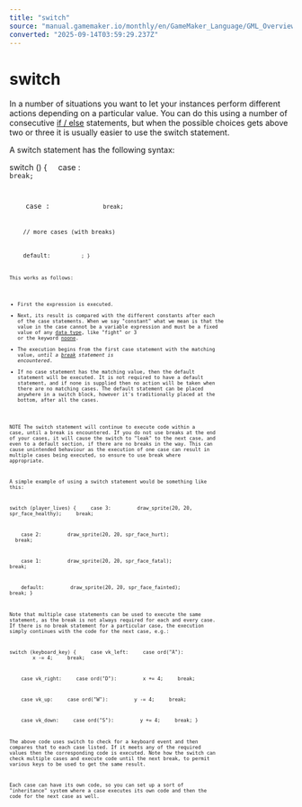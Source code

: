 ```yaml
---
title: "switch"
source: "manual.gamemaker.io/monthly/en/GameMaker_Language/GML_Overview/Language_Features/switch.htm"
converted: "2025-09-14T03:59:29.237Z"
---
```


# switch

In a number of situations you want to let your instances perform different actions depending on a particular value. You can do this using a number of consecutive [if / else](If_Else_and_Conditional_Operators.md) statements, but when the possible choices gets above two or three it is usually easier to use the switch statement.

A switch statement has the following syntax:

switch (<expression>)
{
    case <constant1>:
        <code>
    break;

    case <constant2>:
        <code>
    break;

    // more cases (with breaks)

    default:
        <code>;
}

This works as follows:

-   First the expression is executed.
-   Next, its result is compared with the different constants after each of the case statements. When we say "constant" what we mean is that the value in the case cannot be a variable expression and must be a fixed value of any [data type](../Data_Types.md), like "fight" or 3 or the keyword [noone](../Instance_Keywords.md).
-   The execution begins from the first case statement with the matching value, _until a [break](break.md) statement is encountered_.
-   If no case statement has the matching value, then the default statement will be executed. It is not required to have a default statement, and if none is supplied then no action will be taken when there are no matching cases. The default statement can be placed anywhere in a switch block, however it's traditionally placed at the bottom, after all the cases.

NOTE The switch statement will continue to execute code within a case, until a break is encountered. If you do not use breaks at the end of your cases, it will cause the switch to "leak" to the next case, and even to a default section, if there are no breaks in the way. This can cause unintended behaviour as the execution of one case can result in multiple cases being executed, so ensure to use break where appropriate.

A simple example of using a switch statement would be something like this:

switch (player\_lives)
{
    case 3:
        draw\_sprite(20, 20, spr\_face\_healthy);
    break;

    case 2:
        draw\_sprite(20, 20, spr\_face\_hurt);
    break;

    case 1:
        draw\_sprite(20, 20, spr\_face\_fatal);
    break;

    default:
        draw\_sprite(20, 20, spr\_face\_fainted);
    break;
}

Note that multiple case statements can be used to execute the same statement, as the break is not always required for each and every case. If there is no break statement for a particular case, the execution simply continues with the code for the next case, e.g.:

switch (keyboard\_key)
{
    case vk\_left:
    case ord("A"):
        x -= 4;
    break;

    case vk\_right:
    case ord("D"):
        x += 4;
    break;

    case vk\_up:
    case ord("W"):
        y -= 4;
    break;

    case vk\_down:
    case ord("S"):
        y += 4;
    break;
}

The above code uses switch to check for a keyboard event and then compares that to each case listed. If it meets any of the required values then the corresponding code is executed. Note how the switch can check multiple cases and execute code until the next break, to permit various keys to be used to get the same result.

Each case can have its own code, so you can set up a sort of "inheritance" system where a case executes its own code and then the code for the next case as well.